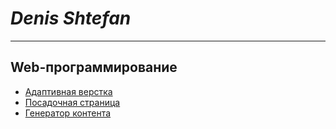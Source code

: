 # ___Denis Shtefan___  
---------------
## Web-программирование
  * [Адаптивная верстка](https://dshtefan.github.io/web_lab1/ "Первая лаба")
  * [Посадочная страница](https://dshtefan.github.io/web_lab2/ "Вторая лаба")
  * [Генератор контента](адрес_будет_потом "Третья лаба")
